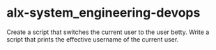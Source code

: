 # alx-system_engineering-devops
Create a script that switches the current user to the user betty.
Write a script that prints the effective username of the current user.
